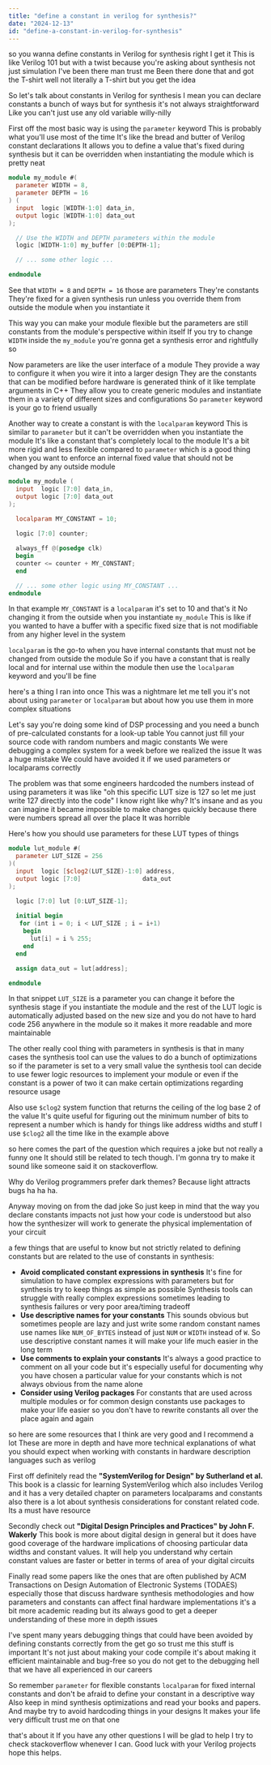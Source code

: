 ```yaml
---
title: "define a constant in verilog for synthesis?"
date: "2024-12-13"
id: "define-a-constant-in-verilog-for-synthesis"
---
```


 so you wanna define constants in Verilog for synthesis right I get it This is like Verilog 101 but with a twist because you're asking about synthesis not just simulation I've been there man trust me Been there done that and got the T-shirt well not literally a T-shirt but you get the idea

So let's talk about constants in Verilog for synthesis I mean you can declare constants a bunch of ways but for synthesis it's not always straightforward Like you can't just use any old variable willy-nilly

First off the most basic way is using the `parameter` keyword This is probably what you'll use most of the time It's like the bread and butter of Verilog constant declarations It allows you to define a value that's fixed during synthesis but it can be overridden when instantiating the module which is pretty neat

```verilog
module my_module #(
  parameter WIDTH = 8,
  parameter DEPTH = 16
) (
  input  logic [WIDTH-1:0] data_in,
  output logic [WIDTH-1:0] data_out
);

  // Use the WIDTH and DEPTH parameters within the module
  logic [WIDTH-1:0] my_buffer [0:DEPTH-1];

  // ... some other logic ...

endmodule
```

See that `WIDTH = 8` and `DEPTH = 16` those are parameters They're constants They're fixed for a given synthesis run unless you override them from outside the module when you instantiate it

This way you can make your module flexible but the parameters are still constants from the module's perspective within itself If you try to change `WIDTH` inside the `my_module` you're gonna get a synthesis error and rightfully so

Now parameters are like the user interface of a module They provide a way to configure it when you wire it into a larger design They are the constants that can be modified before hardware is generated think of it like template arguments in C++ They allow you to create generic modules and instantiate them in a variety of different sizes and configurations So `parameter` keyword is your go to friend usually

Another way to create a constant is with the `localparam` keyword This is similar to `parameter` but it can't be overridden when you instantiate the module It's like a constant that's completely local to the module It's a bit more rigid and less flexible compared to `parameter` which is a good thing when you want to enforce an internal fixed value that should not be changed by any outside module

```verilog
module my_module (
  input  logic [7:0] data_in,
  output logic [7:0] data_out
);

  localparam MY_CONSTANT = 10;
  
  logic [7:0] counter;

  always_ff @(posedge clk)
  begin
  counter <= counter + MY_CONSTANT;
  end

  // ... some other logic using MY_CONSTANT ...
endmodule
```

In that example `MY_CONSTANT` is a `localparam` it's set to 10 and that's it No changing it from the outside when you instantiate `my_module` This is like if you wanted to have a buffer with a specific fixed size that is not modifiable from any higher level in the system

`localparam` is the go-to when you have internal constants that must not be changed from outside the module So if you have a constant that is really local and for internal use within the module then use the `localparam` keyword and you'll be fine

 here's a thing I ran into once This was a nightmare let me tell you it's not about using `parameter` or `localparam` but about how you use them in more complex situations

Let's say you're doing some kind of DSP processing and you need a bunch of pre-calculated constants for a look-up table You cannot just fill your source code with random numbers and magic constants We were debugging a complex system for a week before we realized the issue It was a huge mistake We could have avoided it if we used parameters or localparams correctly

The problem was that some engineers hardcoded the numbers instead of using parameters it was like "oh this specific LUT size is 127 so let me just write 127 directly into the code" I know right like why? It's insane and as you can imagine it became impossible to make changes quickly because there were numbers spread all over the place It was horrible

Here's how you should use parameters for these LUT types of things

```verilog
module lut_module #(
  parameter LUT_SIZE = 256
)(
  input  logic [$clog2(LUT_SIZE)-1:0] address,
  output logic [7:0]                 data_out
);

  logic [7:0] lut [0:LUT_SIZE-1];
  
  initial begin
   for (int i = 0; i < LUT_SIZE ; i = i+1)
    begin
      lut[i] = i % 255;
    end
  end

  assign data_out = lut[address];

endmodule
```

In that snippet `LUT_SIZE` is a parameter you can change it before the synthesis stage if you instantiate the module and the rest of the LUT logic is automatically adjusted based on the new size and you do not have to hard code 256 anywhere in the module so it makes it more readable and more maintainable

The other really cool thing with parameters in synthesis is that in many cases the synthesis tool can use the values to do a bunch of optimizations so if the parameter is set to a very small value the synthesis tool can decide to use fewer logic resources to implement your module or even if the constant is a power of two it can make certain optimizations regarding resource usage

Also use `$clog2` system function that returns the ceiling of the log base 2 of the value It's quite useful for figuring out the minimum number of bits to represent a number which is handy for things like address widths and stuff I use `$clog2` all the time like in the example above

 so here comes the part of the question which requires a joke but not really a funny one It should still be related to tech though. I'm gonna try to make it sound like someone said it on stackoverflow.

Why do Verilog programmers prefer dark themes? Because light attracts bugs ha ha ha.

Anyway moving on from the dad joke So just keep in mind that the way you declare constants impacts not just how your code is understood but also how the synthesizer will work to generate the physical implementation of your circuit

 a few things that are useful to know but not strictly related to defining constants but are related to the use of constants in synthesis:

*   **Avoid complicated constant expressions in synthesis** It's fine for simulation to have complex expressions with parameters but for synthesis try to keep things as simple as possible Synthesis tools can struggle with really complex expressions sometimes leading to synthesis failures or very poor area/timing tradeoff
*   **Use descriptive names for your constants** This sounds obvious but sometimes people are lazy and just write some random constant names use names like `NUM_OF_BYTES` instead of just `NUM` or `WIDTH` instead of `W`. So use descriptive constant names it will make your life much easier in the long term
*   **Use comments to explain your constants** It's always a good practice to comment on all your code but it's especially useful for documenting why you have chosen a particular value for your constants which is not always obvious from the name alone
*   **Consider using Verilog packages** For constants that are used across multiple modules or for common design constants use packages to make your life easier so you don't have to rewrite constants all over the place again and again

so here are some resources that I think are very good and I recommend a lot These are more in depth and have more technical explanations of what you should expect when working with constants in hardware description languages such as verilog

First off definitely read the **"SystemVerilog for Design" by Sutherland et al.** This book is a classic for learning SystemVerilog which also includes Verilog and it has a very detailed chapter on parameters localparams and constants also there is a lot about synthesis considerations for constant related code. Its a must have resource

Secondly check out **"Digital Design Principles and Practices" by John F. Wakerly** This book is more about digital design in general but it does have good coverage of the hardware implications of choosing particular data widths and constant values. It will help you understand why certain constant values are faster or better in terms of area of your digital circuits

Finally read some papers like the ones that are often published by ACM Transactions on Design Automation of Electronic Systems (TODAES) especially those that discuss hardware synthesis methodologies and how parameters and constants can affect final hardware implementations it's a bit more academic reading but its always good to get a deeper understanding of these more in depth issues

I've spent many years debugging things that could have been avoided by defining constants correctly from the get go so trust me this stuff is important It's not just about making your code compile it's about making it efficient maintainable and bug-free so you do not get to the debugging hell that we have all experienced in our careers

So remember `parameter` for flexible constants `localparam` for fixed internal constants and don't be afraid to define your constant in a descriptive way Also keep in mind synthesis optimizations and read your books and papers. And maybe try to avoid hardcoding things in your designs It makes your life very difficult trust me on that one

 that's about it If you have any other questions I will be glad to help I try to check stackoverflow whenever I can. Good luck with your Verilog projects hope this helps.
